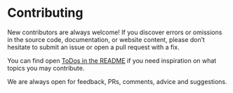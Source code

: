 # Contributing
New contributors are always welcome! If you discover errors or omissions in the source code, documentation, or website content, please don’t hesitate to submit an issue or open a pull request with a fix.

You can find open [ToDos in the README]("./README.md") if you need inspiration on 
what topics you may contribute.

We are always open for feedback, PRs, comments, advice and suggestions.
